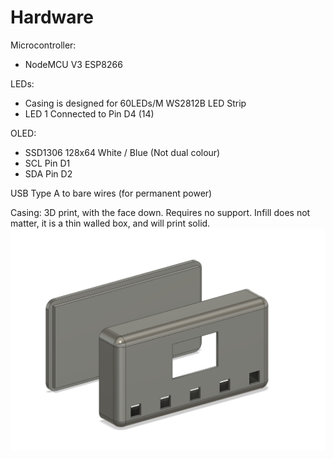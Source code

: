 # Hardware

Microcontroller:
* NodeMCU V3 ESP8266

LEDs:
* Casing is designed for 60LEDs/M WS2812B LED Strip
* LED 1 Connected to Pin D4 (14)

OLED:
* SSD1306 128x64 White / Blue (Not dual colour)
* SCL Pin D1
* SDA Pin D2

USB Type A to bare wires (for permanent power)


Casing:
3D print, with the face down. Requires no support. Infill does not matter, it is a thin walled box, and will print solid.
![Casing](https://github.com/swinbkh/MQTT_LED_Display/blob/main/Hardware/Casing.png)
